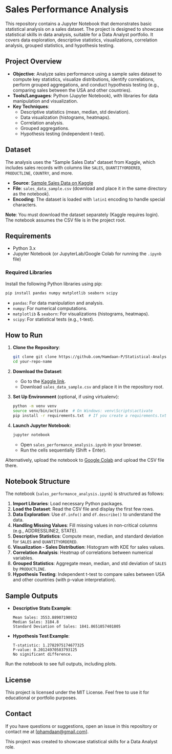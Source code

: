 # Sales Performance Analysis

This repository contains a Jupyter Notebook that demonstrates basic statistical analysis on a sales dataset. The project is designed to showcase statistical skills in data analysis, suitable for a Data Analyst portfolio. It covers data exploration, descriptive statistics, visualizations, correlation analysis, grouped statistics, and hypothesis testing.

## Project Overview

- **Objective**: Analyze sales performance using a sample sales dataset to compute key statistics, visualize distributions, identify correlations, perform grouped aggregations, and conduct hypothesis testing (e.g., comparing sales between the USA and other countries).
- **Tools/Languages**: Python (Jupyter Notebook), with libraries for data manipulation and visualization.
- **Key Techniques**:
  - Descriptive statistics (mean, median, std deviation).
  - Data visualization (histograms, heatmaps).
  - Correlation analysis.
  - Grouped aggregations.
  - Hypothesis testing (independent t-test).

## Dataset

The analysis uses the "Sample Sales Data" dataset from Kaggle, which includes sales records with columns like `SALES`, `QUANTITYORDERED`, `PRODUCTLINE`, `COUNTRY`, and more.

- **Source**: [Sample Sales Data on Kaggle](https://www.kaggle.com/datasets/kyanyoga/sample-sales-data)
- **File**: `sales_data_sample.csv` (download and place it in the same directory as the notebook).
- **Encoding**: The dataset is loaded with `latin1` encoding to handle special characters.

**Note**: You must download the dataset separately (Kaggle requires login). The notebook assumes the CSV file is in the project root.

## Requirements

- Python 3.x
- Jupyter Notebook (or JupyterLab/Google Colab for running the `.ipynb` file)

### Required Libraries

Install the following Python libraries using pip:

```bash
pip install pandas numpy matplotlib seaborn scipy
```

- `pandas`: For data manipulation and analysis.
- `numpy`: For numerical computations.
- `matplotlib` & `seaborn`: For visualizations (histograms, heatmaps).
- `scipy`: For statistical tests (e.g., t-test).

## How to Run

1. **Clone the Repository**:
   ```bash
   git clone git clone https://github.com/Hamdaan-P/Statistical-Analysis-Portfolio.git
   cd your-repo-name
   ```

2. **Download the Dataset**:
   - Go to the [Kaggle link](https://www.kaggle.com/datasets/kyanyoga/sample-sales-data).
   - Download `sales_data_sample.csv` and place it in the repository root.

3. **Set Up Environment** (optional, if using virtualenv):
   ```bash
   python -m venv venv
   source venv/bin/activate  # On Windows: venv\Scripts\activate
   pip install -r requirements.txt  # If you create a requirements.txt file
   ```

4. **Launch Jupyter Notebook**:
   ```bash
   jupyter notebook
   ```
   - Open `sales_performance_analysis.ipynb` in your browser.
   - Run the cells sequentially (Shift + Enter).

Alternatively, upload the notebook to [Google Colab](https://colab.research.google.com/) and upload the CSV file there.

## Notebook Structure

The notebook (`sales_performance_analysis.ipynb`) is structured as follows:

1. **Import Libraries**: Load necessary Python packages.
2. **Load the Dataset**: Read the CSV file and display the first few rows.
3. **Data Exploration**: Use `df.info()` and `df.describe()` to understand the data.
4. **Handling Missing Values**: Fill missing values in non-critical columns (e.g., ADDRESSLINE2, STATE).
5. **Descriptive Statistics**: Compute mean, median, and standard deviation for `SALES` and `QUANTITYORDERED`.
6. **Visualization - Sales Distribution**: Histogram with KDE for sales values.
7. **Correlation Analysis**: Heatmap of correlations between numerical variables.
8. **Grouped Statistics**: Aggregate mean, median, and std deviation of `SALES` by `PRODUCTLINE`.
9. **Hypothesis Testing**: Independent t-test to compare sales between USA and other countries (with p-value interpretation).

## Sample Outputs

- **Descriptive Stats Example**:
  ```
  Mean Sales: 3553.88907190932
  Median Sales: 3184.8
  Standard Deviation of Sales: 1841.8651057401805
  ```

- **Hypothesis Test Example**:
  ```
  T-statistic: 1.2782975174677325
  P-value: 0.20124970583793125
  No significant difference.
  ```

Run the notebook to see full outputs, including plots.

## License

This project is licensed under the MIT License. Feel free to use it for educational or portfolio purposes.

## Contact

If you have questions or suggestions, open an issue in this repository or contact me at [phamdaan@gmail.com].


This project was created to showcase statistical skills for a Data Analyst role.
